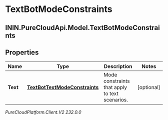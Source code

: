 # TextBotModeConstraints

## ININ.PureCloudApi.Model.TextBotModeConstraints

## Properties

|Name | Type | Description | Notes|
|------------ | ------------- | ------------- | -------------|
| **Text** | [**TextBotTextModeConstraints**](TextBotTextModeConstraints) | Mode constraints that apply to text scenarios. | [optional] |



_PureCloudPlatform.Client.V2 232.0.0_
